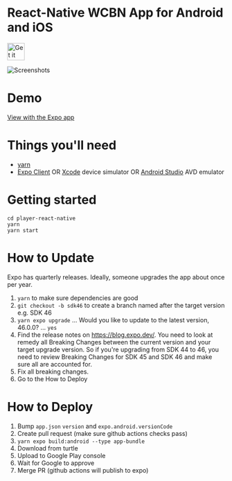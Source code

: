 # React-Native WCBN App for Android and iOS

<a href="https://play.google.com/store/apps/details?id=org.wcbn">
  <img alt="Get it on Google Play" title="Google Play" src="docs/play-store.png" height="40">
</a>

![Screenshots](docs/screenshots.jpg)

# Demo

[View with the Expo app](https://expo.io/@dctalbot/wcbn-app)

# Things you'll need

- [yarn](https://classic.yarnpkg.com/lang/en/)
- [Expo Client](https://apps.apple.com/us/app/expo-client/id982107779) OR [Xcode](https://apps.apple.com/us/app/xcode/id497799835?mt=12) device simulator OR [Android Studio](https://developer.android.com/studio) AVD emulator

# Getting started

    cd player-react-native
    yarn
    yarn start

# How to Update

Expo has quarterly releases. Ideally, someone upgrades the app about once per year.

1. `yarn` to make sure dependencies are good
1. `git checkout -b sdk46` to create a branch named after the target version e.g. SDK 46
1. `yarn expo upgrade` ... Would you like to update to the latest version, 46.0.0? … `yes`
1. Find the release notes on https://blog.expo.dev/. You need to look at remedy all Breaking Changes between the current version and your target upgrade version. So if you're upgrading from SDK 44 to 46, you need to review Breaking Changes for SDK 45 and SDK 46 and make sure all are accounted for.
1. Fix all breaking changes.
1. Go to the How to Deploy

# How to Deploy

1. Bump `app.json` `version` and `expo.android.versionCode`
2. Create pull request (make sure github actions checks pass)
3. `yarn expo build:android --type app-bundle`
4. Download from turtle
5. Upload to Google Play console
6. Wait for Google to approve
7. Merge PR (github actions will publish to expo)
